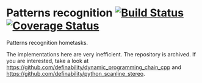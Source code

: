 # Patterns recognition [![Build Status](https://travis-ci.org/char-lie/patterns_recognition.svg?branch=master)](https://travis-ci.org/char-lie/patterns_recognition) [![Coverage Status](https://coveralls.io/repos/github/char-lie/patterns_recognition/badge.svg?branch=master)](https://coveralls.io/github/char-lie/patterns_recognition?branch=master)

Patterns recognition hometasks.

The implementations here are very inefficient. The repository is archived.
If you are interested, take a look at https://github.com/definability/dynamic_programming_chain_cpp
and https://github.com/definability/python_scanline_stereo.
